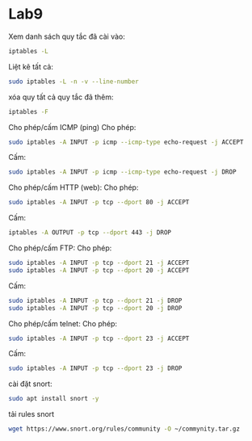 # Lab9
Xem danh sách quy tắc đã cài vào: 
```bash
iptables -L
```
Liệt kê tất cả:
```bash
sudo iptables -L -n -v --line-number
```
xóa quy tất cả quy tắc đã thêm:
```bash
iptables -F
```
Cho phép/cấm ICMP (ping)
Cho phép: 
```bash
sudo iptables -A INPUT -p icmp --icmp-type echo-request -j ACCEPT
```

Cấm: 
```bash
sudo iptables -A INPUT -p icmp --icmp-type echo-request -j DROP
```

Cho phép/cấm HTTP (web):
Cho phép: 
```bash
sudo iptables -A INPUT -p tcp --dport 80 -j ACCEPT
```

Cấm: 
```bash
iptables -A OUTPUT -p tcp --dport 443 -j DROP
```

Cho phép/cấm FTP:
Cho phép:
```bash
sudo iptables -A INPUT -p tcp --dport 21 -j ACCEPT
sudo iptables -A INPUT -p tcp --dport 20 -j ACCEPT
```
Cấm:
```bash
sudo iptables -A INPUT -p tcp --dport 21 -j DROP
sudo iptables -A INPUT -p tcp --dport 20 -j DROP
```
Cho phép/cấm telnet:
Cho phép:
```bash
sudo iptables -A INPUT -p tcp --dport 23 -j ACCEPT
```
Cấm:
```bash
sudo iptables -A INPUT -p tcp --dport 23 -j DROP
```

cài đặt snort:
```bash
sudo apt install snort -y
```

tải rules snort 
```bash
wget https://www.snort.org/rules/community -O ~/commynity.tar.gz
```
